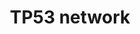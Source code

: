 ---
annotations:
- type: Pathway Ontology
  value: p53 signaling pathway
- type: Disease Ontology
  value: cancer
authors:
- Glenda
- AlexanderPico
- MaintBot
- Khanspers
- Andra
- DeSl
- Eweitz
description: P53 is not a lonely genome guardian, it operates with the assistance
  of p73 and p63 within a complex network including distinct but complementary pathways.
  This protein family presents a      high level of sequence homology in its DNA binding
  domain. The complexity of the family has been enriched by the alternatively spliced
  forms of the genes. At present pathway, the alternatively spliced forms of p63 and
  p73 and how they interact with p53 are shown . However, little is known about the
  transcriptional regulation of p53 family members. Further studies will tell us whether
  the three genes of the family also share others regulatory activities.  Proteins
  on this pathway have targeted assays available via the [https://assays.cancer.gov/available_assays?wp_id=WP1742
  CPTAC Assay Portal]
last-edited: 2021-05-08
organisms:
- Homo sapiens
redirect_from:
- /index.php/Pathway:WP1742
- /instance/WP1742
schema-jsonld:
- '@context': https://schema.org/
  '@id': https://wikipathways.github.io/pathways/WP1742.html
  '@type': Dataset
  creator:
    '@type': Organization
    name: WikiPathways
  description: P53 is not a lonely genome guardian, it operates with the assistance
    of p73 and p63 within a complex network including distinct but complementary pathways.
    This protein family presents a      high level of sequence homology in its DNA
    binding domain. The complexity of the family has been enriched by the alternatively
    spliced forms of the genes. At present pathway, the alternatively spliced forms
    of p63 and p73 and how they interact with p53 are shown . However, little is known
    about the transcriptional regulation of p53 family members. Further studies will
    tell us whether the three genes of the family also share others regulatory activities.  Proteins
    on this pathway have targeted assays available via the [https://assays.cancer.gov/available_assays?wp_id=WP1742
    CPTAC Assay Portal]
  keywords:
  - DeltaNp63beta
  - TP73delta
  - TP73
  - GADD45A
  - TP53
  - SUMO-1
  - BOK
  - BAX
  - TAp63alpha
  - TP63
  - TP73epsilon
  - MYC
  - OTX2
  - TP73 Delta Np73
  - DeltaNp63gamma
  - TP73gamma
  - MDM2
  - ABL1
  - TP73alpha
  - TP73beta
  - CDKN1A
  - TNFSF10
  - BCL2
  - BBC3
  - TP73zeta
  - TAp63beta
  - ATM
  - IGFBP-3
  - TAp63gamma
  - DelatNp63alpha
  - CDKN2A
  - PMAIP1
  - BID
  license: CC0
  name: TP53 network
seo: CreativeWork
title: TP53 network
wpid: WP1742
---